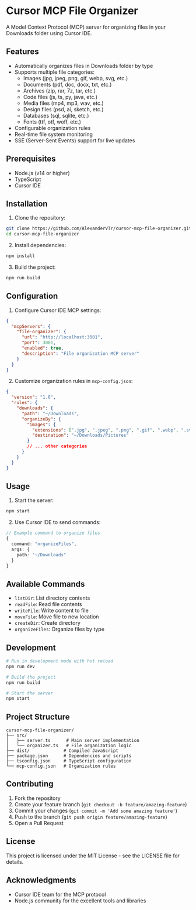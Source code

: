 # Cursor MCP File Organizer

A Model Context Protocol (MCP) server for organizing files in your Downloads folder using Cursor IDE.

## Features

- Automatically organizes files in Downloads folder by type
- Supports multiple file categories:
  - Images (jpg, jpeg, png, gif, webp, svg, etc.)
  - Documents (pdf, doc, docx, txt, etc.)
  - Archives (zip, rar, 7z, tar, etc.)
  - Code files (js, ts, py, java, etc.)
  - Media files (mp4, mp3, wav, etc.)
  - Design files (psd, ai, sketch, etc.)
  - Databases (sql, sqlite, etc.)
  - Fonts (ttf, otf, woff, etc.)
- Configurable organization rules
- Real-time file system monitoring
- SSE (Server-Sent Events) support for live updates

## Prerequisites

- Node.js (v14 or higher)
- TypeScript
- Cursor IDE

## Installation

1. Clone the repository:

```bash
git clone https://github.com/AlexanderVTr/cursor-mcp-file-organizer.git
cd cursor-mcp-file-organizer
```

2. Install dependencies:

```bash
npm install
```

3. Build the project:

```bash
npm run build
```

## Configuration

1. Configure Cursor IDE MCP settings:

```json
{
  "mcpServers": {
    "file-organizer": {
      "url": "http://localhost:3001",
      "port": 3001,
      "enabled": true,
      "description": "File organization MCP server"
    }
  }
}
```

2. Customize organization rules in `mcp-config.json`:

```json
{
  "version": "1.0",
  "rules": {
    "downloads": {
      "path": "~/Downloads",
      "organizeBy": {
        "images": {
          "extensions": [".jpg", ".jpeg", ".png", ".gif", ".webp", ".svg"],
          "destination": "~/Downloads/Pictures"
        }
        // ... other categories
      }
    }
  }
}
```

## Usage

1. Start the server:

```bash
npm start
```

2. Use Cursor IDE to send commands:

```typescript
// Example command to organize files
{
  command: "organizeFiles",
  args: {
    path: "~/Downloads"
  }
}
```

## Available Commands

- `listDir`: List directory contents
- `readFile`: Read file contents
- `writeFile`: Write content to file
- `moveFile`: Move file to new location
- `createDir`: Create directory
- `organizeFiles`: Organize files by type

## Development

```bash
# Run in development mode with hot reload
npm run dev

# Build the project
npm run build

# Start the server
npm start
```

## Project Structure

```
cursor-mcp-file-organizer/
├── src/
│   ├── server.ts      # Main server implementation
│   └── organizer.ts   # File organization logic
├── dist/             # Compiled JavaScript
├── package.json      # Dependencies and scripts
├── tsconfig.json     # TypeScript configuration
└── mcp-config.json   # Organization rules
```

## Contributing

1. Fork the repository
2. Create your feature branch (`git checkout -b feature/amazing-feature`)
3. Commit your changes (`git commit -m 'Add some amazing feature'`)
4. Push to the branch (`git push origin feature/amazing-feature`)
5. Open a Pull Request

## License

This project is licensed under the MIT License - see the LICENSE file for details.

## Acknowledgments

- Cursor IDE team for the MCP protocol
- Node.js community for the excellent tools and libraries
